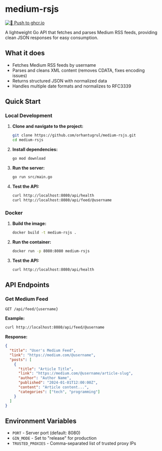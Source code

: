 # medium-rsjs

[![🚀 Push to ghcr.io](https://github.com/orhantugrul/medium-rsjs/actions/workflows/docker-build.yml/badge.svg)](https://github.com/orhantugrul/medium-rsjs/actions/workflows/docker-build.yml)

A lightweight Go API that fetches and parses Medium RSS feeds, providing clean JSON responses for easy consumption.

## What it does

- Fetches Medium RSS feeds by username
- Parses and cleans XML content (removes CDATA, fixes encoding issues)
- Returns structured JSON with normalized data
- Handles multiple date formats and normalizes to RFC3339

## Quick Start

### Local Development

1. **Clone and navigate to the project:**

   ```bash
   git clone https://github.com/orhantugrul/medium-rsjs.git
   cd medium-rsjs
   ```

2. **Install dependencies:**

   ```bash
   go mod download
   ```

3. **Run the server:**

   ```bash
   go run src/main.go
   ```

4. **Test the API:**
   ```bash
   curl http://localhost:8080/api/health
   curl http://localhost:8080/api/feed/@username
   ```

### Docker

1. **Build the image:**

   ```bash
   docker build -t medium-rsjs .
   ```

2. **Run the container:**

   ```bash
   docker run -p 8080:8080 medium-rsjs
   ```

3. **Test the API:**
   ```bash
   curl http://localhost:8080/api/health
   ```

## API Endpoints

### Get Medium Feed

```
GET /api/feed/{username}
```

**Example:**

```bash
curl http://localhost:8080/api/feed/@username
```

**Response:**

```json
{
  "title": "User's Medium Feed",
  "link": "https://medium.com/@username",
  "posts": [
    {
      "title": "Article Title",
      "link": "https://medium.com/@username/article-slug",
      "author": "Author Name",
      "published": "2024-01-01T12:00:00Z",
      "content": "Article content...",
      "categories": ["tech", "programming"]
    }
  ]
}
```

## Environment Variables

- `PORT` - Server port (default: 8080)
- `GIN_MODE` - Set to "release" for production
- `TRUSTED_PROXIES` - Comma-separated list of trusted proxy IPs

